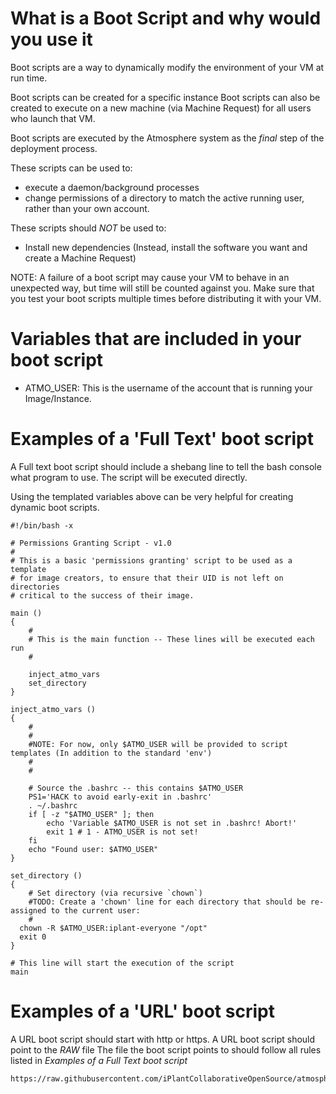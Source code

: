 # What is a Boot Script and why would you use it
Boot scripts are a way to dynamically modify the environment of your VM at run time.

Boot scripts can be created for a specific instance
Boot scripts can also be created to execute on a new machine (via Machine Request) for all users who launch that VM.

Boot scripts are executed by the Atmosphere system as the *final* step of the deployment process.

These scripts can be used to:
- execute a daemon/background processes 
- change permissions of a directory to match the active running user, rather than your own account.

These scripts should *NOT* be used to:
- Install new dependencies (Instead, install the software you want and create a Machine Request)

NOTE: A failure of a boot script may cause your VM to behave in an unexpected way, but time will still be counted against you.
      Make sure that you test your boot scripts multiple times before distributing it with your VM.

# Variables that are included in your boot script
- ATMO_USER: This is the username of the account that is running your Image/Instance.

# Examples of a 'Full Text' boot script
A Full text boot script should include a shebang line to tell the bash console what program to use.
The script will be executed directly.

Using the templated variables above can be very helpful for creating dynamic boot scripts.
```
#!/bin/bash -x

# Permissions Granting Script - v1.0
#
# This is a basic 'permissions granting' script to be used as a template
# for image creators, to ensure that their UID is not left on directories
# critical to the success of their image.

main ()
{
    #
    # This is the main function -- These lines will be executed each run
    #

    inject_atmo_vars
    set_directory
}

inject_atmo_vars ()
{
    #
    #
    #NOTE: For now, only $ATMO_USER will be provided to script templates (In addition to the standard 'env')
    #
    #

    # Source the .bashrc -- this contains $ATMO_USER
    PS1='HACK to avoid early-exit in .bashrc'
    . ~/.bashrc
    if [ -z "$ATMO_USER" ]; then
        echo 'Variable $ATMO_USER is not set in .bashrc! Abort!'
        exit 1 # 1 - ATMO_USER is not set!
    fi
    echo "Found user: $ATMO_USER"
}

set_directory ()
{
    # Set directory (via recursive `chown`)
    #TODO: Create a 'chown' line for each directory that should be re-assigned to the current user:
    #
  chown -R $ATMO_USER:iplant-everyone "/opt"
  exit 0
}

# This line will start the execution of the script
main
```

# Examples of a 'URL' boot script
A URL boot script should start with http or https.
A URL boot script should point to the *RAW* file
The file the boot script points to should follow all rules listed in *Examples of a Full Text boot script*
```
https://raw.githubusercontent.com/iPlantCollaborativeOpenSource/atmosphere/master/core/examples/boot_scripts/grant_permissions.sh
```

